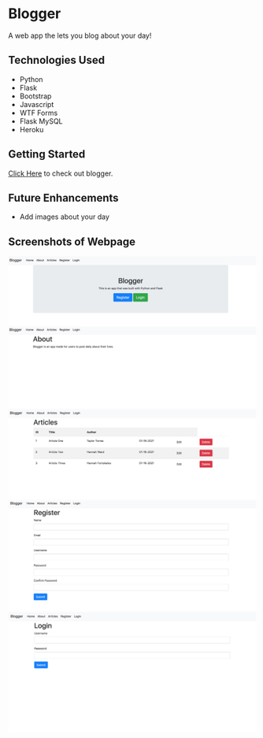 # Blogger

A web app the lets you blog about your day!

## Technologies Used

- Python
- Flask
- Bootstrap
- Javascript
- WTF Forms
- Flask MySQL
- Heroku

## Getting Started
[Click Here](https://limitless-sea-19730.herokuapp.com/) to check out blogger.

## Future Enhancements 
- Add images about your day

## Screenshots of Webpage
![Home](imgs/Blogger-Home.png)
![About](imgs/Blogger-About.png)
![Articles](imgs/Blogger-Articles.png)
![Register](imgs/Blogger-Register.png)
![Login](imgs/Blogger-Login.png)

